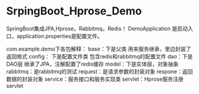 # SrpingBoot_Hprose_Demo
SpringBoot集成JPA,Hprose，Rabbitmq，Redis！
DemoApplication 是启动入口，application.properties是配置文件。

com.example.demo下各包解释：
base：下是父类 用来服务继承，里边封装了返回格式
config： 下是配置文件类 包含redis和rabbitmq的配置文件
dao：下是DAO层 继承了JPA，注解配置了redis缓存
model：下是实体层，对象抽象
rabbitmq：是rabbitmq的测试
request：是请求参数的封装对象
respone：返回数据的封装对象
service：服务接口和服务实现类
servlet：Hprose服务注册servlet







